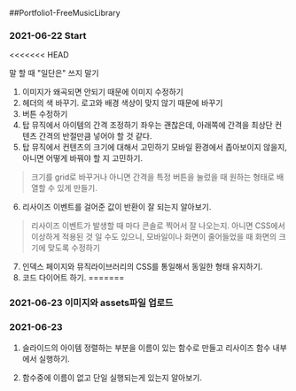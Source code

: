##Portfolio1-FreeMusicLibrary
### 2021-06-22 Start
<<<<<<< HEAD

말 할 때 "일단은" 쓰지 말기
1. 이미지가 왜곡되면 안되기 때문에 이미지 수정하기
2. 헤더의 색 바꾸기. 
로고와 배경 색상이 맞지 않기 때문에 바꾸기
3. 버튼 수정하기
4. 탑 뮤직에서
아이템의 간격 조정하기 좌우는 괜찮은데, 아래쪽에 간격을 최상단 컨텐츠 간격의 반절만큼 넣어야 할 것 같다.
5. 탑 뮤직에서 컨텐츠의 크기에 대해서 고민하기
 모바일 환경에서 좁아보이지 않을지, 아니면 어떻게 바꿔야 할 지 고민하기.
 > 크기를 grid로 바꾸거나 아니면
 간격을 특정 버튼을 눌렀을 때 원하는 형태로 배열할 수 있게 만들기.
6. 리사이즈 이벤트를 걸어준 값이 반환이 잘 되는지 알아보기.
> 리사이즈 이벤트가 발생할 때 마다 콘솔로 찍어서 잘 나오는지.
아니면 CSS에서 이상하게 적용된 것 일 수도 있으니, 모바일이나 화면이 줄어들었을 때 화면의 크기에 맞도록 수정하기
7. 인덱스 페이지와 뮤직라이브러리의 CSS를 통일해서 동일한 형태 유지하기.
8. 코드 다이어트 하기.
=======
### 2021-06-23 이미지와 assets파일 업로드

### 2021-06-23 
1. 슬라이드의 아이템 정렬하는 부분을 이름이 있는 함수로 만들고
리사이즈 함수 내부에서 실행하기.

2. 함수중에 이름이 없고 단일 실행되는게 있는지 알아보기.